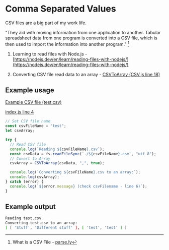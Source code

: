 # Comma Separated Values

CSV files are a big part of my work life.

"They aid with moving information from one application to another. Tabular spreadsheet data from one program is converted into a CSV file, which is then used to import the information into another program." [^1]

[^1]: What is a CSV File - [parse.ly](https://www.parse.ly/glossary/csv/#:~:text=They%20aid%20with%20moving%20information,the%20information%20into%20another%20program.)

1. Learning to read files with Node.js - [https://nodejs.dev/en/learn/reading-files-with-nodejs/](https://nodejs.dev/en/learn/reading-files-with-nodejs/)

2. Converting CSV file read data to an array - [CSVToArray (CSV.js line 18)](https://github.com/mshuber1981/work-life/blob/main/present/functions/CSV.js#L18)

## Example usage

[Example CSV file (test.csv)](https://github.com/mshuber1981/work-life/blob/main/test.csv)

[index.js line 4](https://github.com/mshuber1981/work-life/blob/main/index.js#L4)

```javascript linenums="1"
// Set CSV file name
const csvFileName = "test";
let csvArray;

try {
  // Read CSV file
  console.log(`Reading ${csvFileName}.csv`);
  const csvData = fs.readFileSync(`./${csvFileName}.csv`, "utf-8");
  // Covert to Array
  csvArray = CSVToArray(csvData, ",", true);

  console.log(`Converting ${csvFileName}.csv to an array:`);
  console.log(csvArray);
} catch (error) {
  console.log(`${error.message} (check csvFilename - line 6)`);
}
```

## Example output

```bash
Reading test.csv
Converting test.csv to an array:
[ [ 'Stuff', 'Different stuff' ], [ 'test', 'test' ] ]
```
